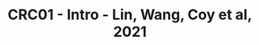 ---
title: CRC01 - Intro - Lin, Wang, Coy et al, 2021
layout: osd-exhibit
paper: config-lin-wang-coy-2021
figure: reg_96_97
redirect_from:
    - /crc1-intro
    - /crc01-intro
---